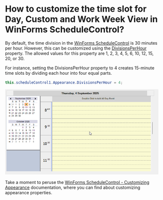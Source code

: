 # How to customize the time slot for Day, Custom and Work Week View in WinForms ScheduleControl?

By default, the time division in the [WinForms ScheduleControl](https://www.syncfusion.com/winforms-ui-controls/scheduler) is 30 minutes per hour. However, this can be customized using the [DivisionsPerHour](https://help.syncfusion.com/cr/windowsforms/Syncfusion.Windows.Forms.Schedule.ScheduleAppearance.html#Syncfusion_Windows_Forms_Schedule_ScheduleAppearance_DivisionsPerHour) property. The allowed values for this property are 1, 2, 3, 4, 5, 6, 10, 12, 15, 20, or 30.

For instance, setting the DivisionsPerHour property to 4 creates 15-minute time slots by dividing each hour into four equal parts.


```csharp
this.scheduleControl1.Appearance.DivisionsPerHour = 4;
```
![DivisionsPerHour](DivisionsPerHour.gif)


Take a moment to peruse the [WinForms ScheduleControl - Customizing Appearance](https://help.syncfusion.com/windowsforms/scheduler/customizing-appearance) documentation, where you can find about customizing appearance properties.
